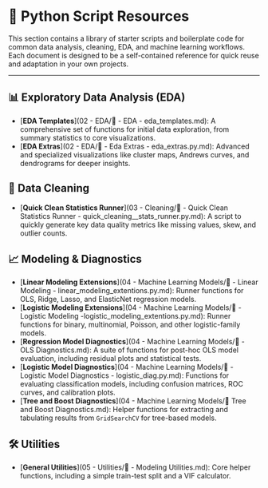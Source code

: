 # 🐍 Python Script Resources

This section contains a library of starter scripts and boilerplate code for common data analysis, cleaning, EDA, and machine learning workflows. Each document is designed to be a self-contained reference for quick reuse and adaptation in your own projects.

---

## 📊 Exploratory Data Analysis (EDA)

*   [**EDA Templates**](02 - EDA/🐍 - EDA - eda_templates.md): A comprehensive set of functions for initial data exploration, from summary statistics to core visualizations.
*   [**EDA Extras**](02 - EDA/🐍 - Eda Extras - eda_extras.py.md): Advanced and specialized visualizations like cluster maps, Andrews curves, and dendrograms for deeper insights.

## 🧼 Data Cleaning

*   [**Quick Clean Statistics Runner**](03 - Cleaning/🐍 - Quick Clean Statistics Runner - quick_cleaning__stats_runner.py.md): A script to quickly generate key data quality metrics like missing values, skew, and outlier counts.

## 📈 Modeling & Diagnostics

*   [**Linear Modeling Extensions**](04 - Machine Learning Models/🐍 - Linear Modeling - linear_modeling_extentions.py.md): Runner functions for OLS, Ridge, Lasso, and ElasticNet regression models.
*   [**Logistic Modeling Extensions**](04 - Machine Learning Models/🐍 - Logistic Modeling -logistic_modeling_extentions.py.md): Runner functions for binary, multinomial, Poisson, and other logistic-family models.
*   [**Regression Model Diagnostics**](04 - Machine Learning Models/🐍 - OLS Diagnostics.md): A suite of functions for post-hoc OLS model evaluation, including residual plots and statistical tests.
*   [**Logistic Model Diagnostics**](04 - Machine Learning Models/🐍 - Logistic Model Diagnostics - logistic_diag.py.md): Functions for evaluating classification models, including confusion matrices, ROC curves, and calibration plots.
*   [**Tree and Boost Diagnostics**](04 - Machine Learning Models/🐍 Tree and Boost Diagnostics.md): Helper functions for extracting and tabulating results from `GridSearchCV` for tree-based models.

## 🛠️ Utilities

*   [**General Utilities**](05 - Utilities/🐍 - Modeling Utilities.md): Core helper functions, including a simple train-test split and a VIF calculator.
